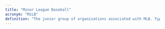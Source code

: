 ```yaml
---
title: "Minor League Baseball"
acronym: "MiLB"
definition: "The junior group of organizations associated with MLB. Typically players develop in the MiLB or 'minors' before graduating to the 'majors'."
---
```

